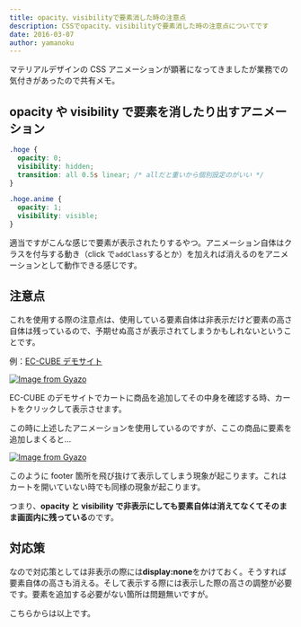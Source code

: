 ```yaml
---
title: opacity、visibilityで要素消した時の注意点
description: CSSでopacity、visibilityで要素消した時の注意点についてです
date: 2016-03-07
author: yamanoku
---
```


マテリアルデザインの CSS アニメーションが顕著になってきましたが業務での気付きがあったので共有メモ。

## opacity や visibility で要素を消したり出すアニメーション

```css
.hoge {
  opacity: 0;
  visibility: hidden;
  transition: all 0.5s linear; /* allだと重いから個別設定のがいい */
}

.hoge.anime {
  opacity: 1;
  visibility: visible;
}
```

適当ですがこんな感じで要素が表示されたりするやつ。アニメーション自体はクラスを付与する動き（click で`addClass`するとか）を加えれば消えるのをアニメーションとして動作できる感じです。

## 注意点

これを使用する際の注意点は、使用している要素自体は非表示だけど要素の高さ自体は残っているので、予期せぬ高さが表示されてしまうかもしれないということです。

例：[EC-CUBE デモサイト](http://demo3.ec-cube.net/)

[![Image from Gyazo](https://i.gyazo.com/3cfe510ee02489ac12241e273b6b1b4c.png)](https://gyazo.com/3cfe510ee02489ac12241e273b6b1b4c)

EC-CUBE のデモサイトでカートに商品を追加してその中身を確認する時、カートをクリックして表示させます。

この時に上述したアニメーションを使用しているのですが、ここの商品に要素を追加しまくると…

[![Image from Gyazo](https://i.gyazo.com/5f1a3590a504d520c31e336dd5b06496.png)](https://gyazo.com/5f1a3590a504d520c31e336dd5b06496)

このように footer 箇所を飛び抜けて表示してしまう現象が起こります。これはカートを開いていない時でも同様の現象が起こります。

つまり、<b>opacity と visibility で非表示にしても要素自体は消えてなくてそのまま画面内に残っている</b>のです。

## 対応策

なので対応策としては非表示の際には<b>display:none</b>をかけておく。そうすれば要素自体の高さも消える。そして表示する際には表示した際の高さの調整が必要です。要素を追加する必要がない箇所は問題無いですが。

こちらからは以上です。
